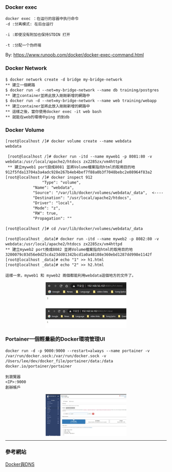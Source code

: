 

### Docker exec 

    docker exec ：在运行的容器中执行命令
    -d :分离模式: 在后台运行

    -i :即使没有附加也保持STDIN 打开

    -t :分配一个伪终端
By: https://www.runoob.com/docker/docker-exec-command.html

### Docker Network

    $ docker network create -d bridge my-bridge-network
    ** 建立一個網路
    $ docker run -d --net=my-bridge-network --name db training/postgres
    ** 建立container並將此放入剛剛新增的網路中
    $ docker run -d --net=my-bridge-network --name web training/webapp
    ** 建立container並將此放入剛剛新增的網路中
    ** 這樣之後，當你使用docker exec -it web bash
    ** 就能在web的環境中ping 的到db

### Docker Volume

    [root@localhost /]# docker volume create --name webdata
    webdata

     [root@localhost /]# docker run -itd --name myweb1 -p 8081:80 -v webdata:/usr/local/apache2/htdocs zx2285zx/vm4httpd
     ** 建立myweb1 port設成8081 並將Volume檔案指向html的取用目的地
    912f5fda13704a3a4adc928e267b4eb4bef7f88a0b3f7048bebc2e08964f83a2
    [root@localhost /]# docker inspect 912
                    "Type": "volume",
                "Name": "webdata",
                "Source": "/var/lib/docker/volumes/webdata/_data",  <----
                "Destination": "/usr/local/apache2/htdocs",
                "Driver": "local",
                "Mode": "z",
                "RW": true,
                "Propagation": ""

    [root@localhost /]# cd /var/lib/docker/volumes/webdata/_data

    [root@localhost _data]# docker run -itd --name myweb2 -p 8082:80 -v webdata:/usr/local/apache2/htdocs zx2285zx/vm4httpd
    ** 建立myweb2 port換成8082 並將Volume檔案指向html的取用目的地
    3200079c03d56e0d25cda23dd01342bcd1a0a48108e360ebd1287dd998e1142f
    [root@localhost _data]# echo "1" >> h1.html
    [root@localhost _data]# echo "2" >> h2.html

    這樣一來，myweb1 和 myweb2 兩個都能利用webdata這個地方的文件了。

<div  align="center">  
 <img src="https://github.com/TKTim/Docker-/blob/master/Picture/12.jpg" width = "50%" height = "50%" alt="01" align=center />
</div>
<div  align="center">  
 <img src="https://github.com/TKTim/Docker-/blob/master/Picture/13.jpg" width = "50%" height = "50%" alt="01" align=center />
</div>

### Portainer一個輕量級的Docker環境管理UI


    docker run -d -p 9000:9000 --restart=always --name portainer -v /var/run/docker.sock:/var/run/docker.sock -v /Users/lee/dev/docker_file/portainer/data:/data docker.io/portainer/portainer

    到瀏覽器
    <IP>:9000
    創辦帳戶

<div  align="center">  
 <img src="https://github.com/TKTim/Docker-/blob/master/Picture/14.jpg" width = "50%" height = "50%" alt="01" align=center />
</div>



    




---
### 參考網站

[Docker與DNS](https://dotblogs.com.tw/grassshrimp_tech_intern/2016/06/18/071957)
